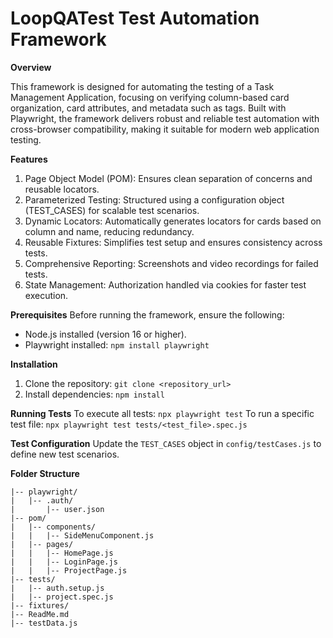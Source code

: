 # LoopQATest Test Automation Framework
**Overview**

This framework is designed for automating the testing of a Task Management Application, focusing on verifying column-based card organization, card attributes, and metadata such as tags. Built with Playwright, the framework delivers robust and reliable test automation with cross-browser compatibility, making it suitable for modern web application testing.

**Features**
1. Page Object Model (POM): Ensures clean separation of concerns and reusable locators.
2. Parameterized Testing: Structured using a configuration object (TEST_CASES) for scalable test scenarios.
3. Dynamic Locators: Automatically generates locators for cards based on column and name, reducing redundancy.
4. Reusable Fixtures: Simplifies test setup and ensures consistency across tests.
5. Comprehensive Reporting: Screenshots and video recordings for failed tests.
6. State Management: Authorization handled via cookies for faster test execution.

**Prerequisites**
Before running the framework, ensure the following:

- Node.js installed (version 16 or higher).
- Playwright installed: ```npm install playwright```

**Installation**
1. Clone the repository: ```git clone <repository_url>```
2. Install dependencies: ```npm install```

**Running Tests**
To execute all tests: ```npx playwright test```
To run a specific test file: ```npx playwright test tests/<test_file>.spec.js```

**Test Configuration**
Update the `TEST_CASES` object in `config/testCases.js` to define new test scenarios.

**Folder Structure**
```
|-- playwright/
|   |-- .auth/
|       |-- user.json
|-- pom/
|   |-- components/
|   |   |-- SideMenuComponent.js
|   |-- pages/
|   |   |-- HomePage.js
|   |   |-- LoginPage.js
|   |   |-- ProjectPage.js
|-- tests/
|   |-- auth.setup.js
|   |-- project.spec.js
|-- fixtures/
|-- ReadMe.md
|-- testData.js
```




